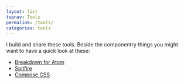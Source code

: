 ```yaml
---
layout: list
topnav: Tools
permalink: /tools/
categories: tools
---
```

I build and share these tools. Beside the componentry things you might want to have a quick look at these:

- [Breakdown for Atom](/tools/breakdown/)
- [Spitfire](/tools/spitfire/)
- [Compose CSS](/tools/compose/)
